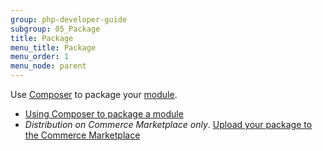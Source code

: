 ```yaml
---
group: php-developer-guide
subgroup: 05_Package
title: Package
menu_title: Package
menu_order: 1
menu_node: parent
---
```


Use [Composer](https://getcomposer.org/) to package your [module](https://glossary.magento.com/module).

*  [Using Composer to package a module](component.md)
*  *Distribution on Commerce Marketplace only*. [Upload your package to the Commerce Marketplace](https://developer.adobe.com/commerce/marketplace/guides/sellers/)
